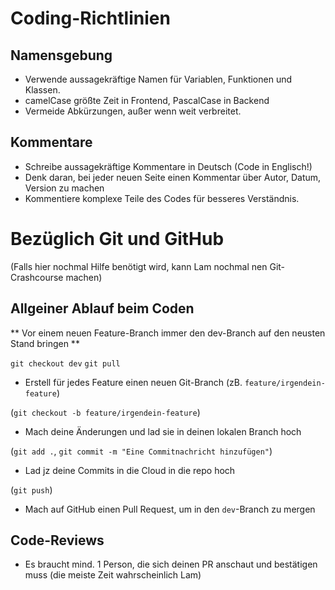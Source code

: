 # Coding-Richtlinien

## Namensgebung

- Verwende aussagekräftige Namen für Variablen, Funktionen und Klassen.
- camelCase größte Zeit in Frontend, PascalCase in Backend
- Vermeide Abkürzungen, außer wenn weit verbreitet.

## Kommentare

- Schreibe aussagekräftige Kommentare in Deutsch (Code in Englisch!)
- Denk daran, bei jeder neuen Seite einen Kommentar über Autor, Datum, Version zu machen
- Kommentiere komplexe Teile des Codes für besseres Verständnis.

# Bezüglich Git und GitHub

(Falls hier nochmal Hilfe benötigt wird, kann Lam nochmal nen Git-Crashcourse machen)

## Allgeiner Ablauf beim Coden

** Vor einem neuen Feature-Branch immer den dev-Branch auf den neusten Stand bringen **

`git checkout dev`
`git pull`

- Erstell für jedes Feature einen neuen Git-Branch (zB. `feature/irgendein-feature`)

(`git checkout -b feature/irgendein-feature`)

- Mach deine Änderungen und lad sie in deinen lokalen Branch hoch

(`git add .`, `git commit -m "Eine Commitnachricht hinzufügen"`)

- Lad jz deine Commits in die Cloud in die repo hoch

(`git push`)

- Mach auf GitHub einen Pull Request, um in den `dev`-Branch zu mergen

## Code-Reviews

- Es braucht mind. 1 Person, die sich deinen PR anschaut und bestätigen muss (die meiste Zeit wahrscheinlich Lam)
